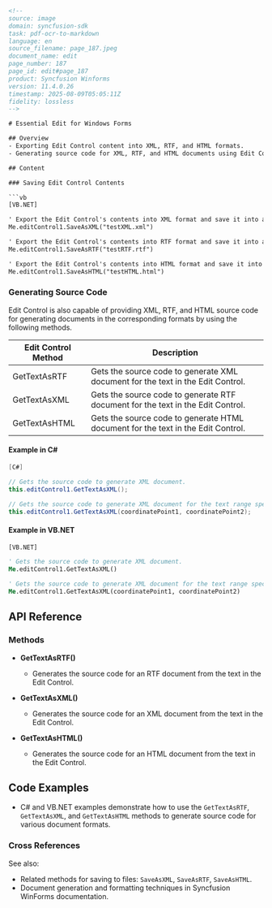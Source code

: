 ```html
<!-- 
source: image
domain: syncfusion-sdk
task: pdf-ocr-to-markdown
language: en
source_filename: page_187.jpeg
document_name: edit
page_number: 187
page_id: edit#page_187
product: Syncfusion Winforms
version: 11.4.0.26
timestamp: 2025-08-09T05:05:11Z
fidelity: lossless
-->

# Essential Edit for Windows Forms

## Overview
- Exporting Edit Control content into XML, RTF, and HTML formats.
- Generating source code for XML, RTF, and HTML documents using Edit Control methods.

## Content

### Saving Edit Control Contents

```vb
[VB.NET]

' Export the Edit Control's contents into XML format and save it into a XML file.
Me.editControl1.SaveAsXML("testXML.xml")

' Export the Edit Control's contents into RTF format and save it into a RTF file.
Me.editControl1.SaveAsRTF("testRTF.rtf")

' Export the Edit Control's contents into HTML format and save it into a HTML file.
Me.editControl1.SaveAsHTML("testHTML.html")
```

### Generating Source Code

Edit Control is also capable of providing XML, RTF, and HTML source code for generating documents in the corresponding formats by using the following methods.

| Edit Control Method | Description |
|---------------------|-------------|
| GetTextAsRTF       | Gets the source code to generate XML document for the text in the Edit Control. |
| GetTextAsXML       | Gets the source code to generate RTF document for the text in the Edit Control. |
| GetTextAsHTML      | Gets the source code to generate HTML document for the text in the Edit Control. |

#### Example in C#

```csharp
[C#]

// Gets the source code to generate XML document.
this.editControl1.GetTextAsXML();

// Gets the source code to generate XML document for the text range specified.
this.editControl1.GetTextAsXML(coordinatePoint1, coordinatePoint2);
```

#### Example in VB.NET

```vb
[VB.NET]

' Gets the source code to generate XML document.
Me.editControl1.GetTextAsXML()

' Gets the source code to generate XML document for the text range specified.
Me.editControl1.GetTextAsXML(coordinatePoint1, coordinatePoint2)
```

## API Reference

### Methods

- **GetTextAsRTF()**
  - Generates the source code for an RTF document from the text in the Edit Control.

- **GetTextAsXML()**
  - Generates the source code for an XML document from the text in the Edit Control.

- **GetTextAsHTML()**
  - Generates the source code for an HTML document from the text in the Edit Control.

## Code Examples
- C# and VB.NET examples demonstrate how to use the `GetTextAsRTF`, `GetTextAsXML`, and `GetTextAsHTML` methods to generate source code for various document formats.

### Cross References
See also:
- Related methods for saving to files: `SaveAsXML`, `SaveAsRTF`, `SaveAsHTML`.
- Document generation and formatting techniques in Syncfusion WinForms documentation.

<!-- tags: [edit control, document generation, xml, rtf, html, source code, syncfusion.winforms] keywords: [export, getxml, getrtf, gethtml, text, document, format, method, edit control, component one, synchronization, .NET framework, programming, document generation, text formatting, xml, rtf, html, VB.NET, C#, .NET, Syncfusion WinForms] -->
```